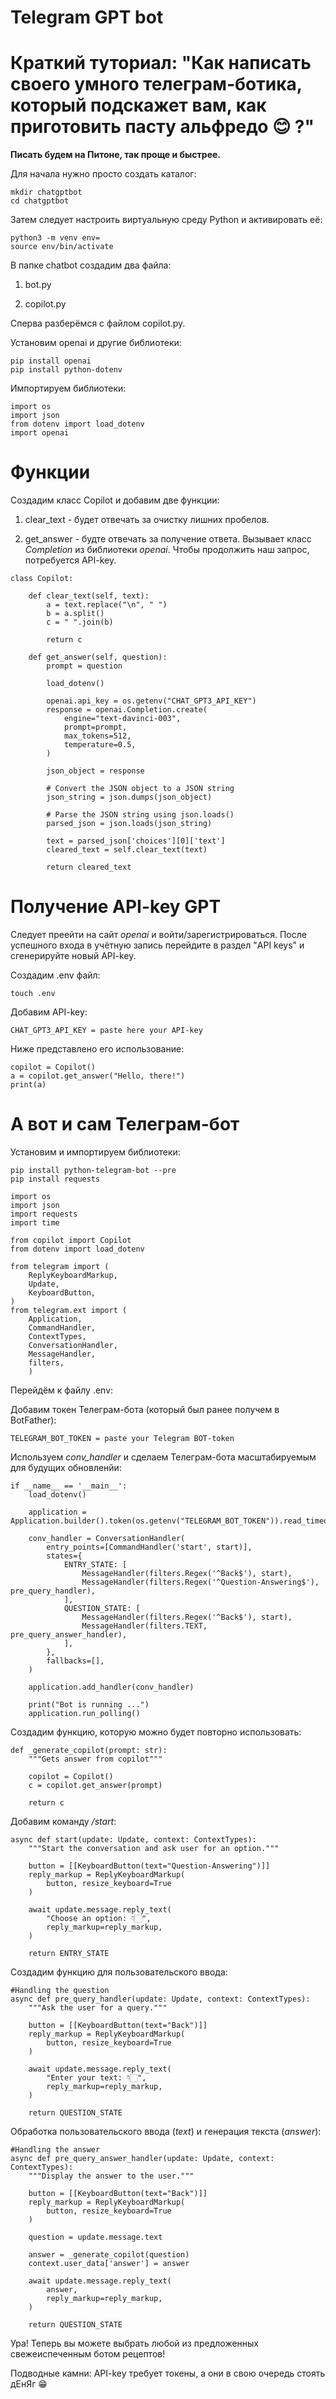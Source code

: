 # Telegram GPT bot

# Краткий туториал: "Как написать своего умного телеграм-ботика, который подскажет вам, как приготовить пасту альфредо 😊 ?"

<b>Писать будем на Питоне, так проще и быстрее.</b>

Для начала нужно просто создать каталог:

```
mkdir chatgptbot
cd chatgptbot
```

Затем следует настроить виртуальную среду Python и активировать её:

```
python3 -m venv env=
source env/bin/activate
```

В папке chatbot создадим два файла:

1. bot.py

2. copilot.py

Сперва разберёмся с файлом copilot.py.

Установим openai и другие библиотеки:

```
pip install openai
pip install python-dotenv
```

Импортируем библиотеки:

```
import os
import json
from dotenv import load_dotenv
import openai
```

# Функции

Создадим класс Copilot и добавим две функции:

1. clear_text - будет отвечать за очистку лишних пробелов.

2. get_answer - будте отвечать за получение ответа. Вызывает класс *Completion* из библиотеки *openai*. Чтобы продолжить наш запрос, потребуется API-key.

```
class Copilot:

    def clear_text(self, text):
        a = text.replace("\n", " ")
        b = a.split()
        c = " ".join(b)

        return c

    def get_answer(self, question):
        prompt = question
        
        load_dotenv()

        openai.api_key = os.getenv("CHAT_GPT3_API_KEY")
        response = openai.Completion.create(
            engine="text-davinci-003",
            prompt=prompt,
            max_tokens=512,
            temperature=0.5,
        )

        json_object = response

        # Convert the JSON object to a JSON string
        json_string = json.dumps(json_object)

        # Parse the JSON string using json.loads()
        parsed_json = json.loads(json_string)

        text = parsed_json['choices'][0]['text']
        cleared_text = self.clear_text(text)
        
        return cleared_text
```

# Получение API-key GPT

Следует преейти на сайт *openai* и войти/зарегистрироваться. После успешного входа в учётную запись перейдите в раздел "API keys" и сгенерируйте новый API-key.

Создадим .env файл:

```
touch .env
```

Добавим API-key:

```
CHAT_GPT3_API_KEY = paste here your API-key
```

Ниже представлено его использование:

```
copilot = Copilot()
a = copilot.get_answer("Hello, there!")
print(a)
```

# А вот и сам Телеграм-бот

Установим и импортируем библиотеки:

```
pip install python-telegram-bot --pre
pip install requests
```

```
import os
import json
import requests
import time

from copilot import Copilot
from dotenv import load_dotenv

from telegram import (
    ReplyKeyboardMarkup,
    Update,
    KeyboardButton,
)
from telegram.ext import (
    Application,
    CommandHandler,
    ContextTypes,
    ConversationHandler,
    MessageHandler,
    filters,
    )
```

Перейдём к файлу .env:

Добавим токен Телеграм-бота (который был ранее получем в BotFather):

```
TELEGRAM_BOT_TOKEN = paste your Telegram BOT-token
```

Используем *conv_handler* и сделаем Телеграм-бота масштабируемым для будущих обновленйи:

```
if __name__ == '__main__':
    load_dotenv()

    application = Application.builder().token(os.getenv("TELEGRAM_BOT_TOKEN")).read_timeout(100).get_updates_read_timeout(100).build()

    conv_handler = ConversationHandler(
        entry_points=[CommandHandler('start', start)],
        states={
            ENTRY_STATE: [
                MessageHandler(filters.Regex('^Back$'), start),
                MessageHandler(filters.Regex('^Question-Answering$'), pre_query_handler),
            ],
            QUESTION_STATE: [
                MessageHandler(filters.Regex('^Back$'), start),
                MessageHandler(filters.TEXT, pre_query_answer_handler),
            ],
        },
        fallbacks=[],
    )
    
    application.add_handler(conv_handler)

    print("Bot is running ...")
    application.run_polling()
```

Создадим функцию, которую можно будет повторно использовать:

```
def _generate_copilot(prompt: str):
    """Gets answer from copilot"""
    
    copilot = Copilot()
    c = copilot.get_answer(prompt)

    return c
```

Добавим команду */start*:

```
async def start(update: Update, context: ContextTypes):
    """Start the conversation and ask user for an option."""

    button = [[KeyboardButton(text="Question-Answering")]]
    reply_markup = ReplyKeyboardMarkup(
        button, resize_keyboard=True
    )

    await update.message.reply_text(
        "Choose an option: 👇🏻",
        reply_markup=reply_markup,
    )

    return ENTRY_STATE
```

Создадим функцию для пользовательского ввода:

```
#Handling the question
async def pre_query_handler(update: Update, context: ContextTypes):
    """Ask the user for a query."""

    button = [[KeyboardButton(text="Back")]]
    reply_markup = ReplyKeyboardMarkup(
        button, resize_keyboard=True
    )

    await update.message.reply_text(
        "Enter your text: 👇🏻",
        reply_markup=reply_markup,
    )

    return QUESTION_STATE
```

Обработка пользовательского ввода (*text*) и генерация текста (*answer*):

```
#Handling the answer
async def pre_query_answer_handler(update: Update, context: ContextTypes):
    """Display the answer to the user."""

    button = [[KeyboardButton(text="Back")]]
    reply_markup = ReplyKeyboardMarkup(
        button, resize_keyboard=True
    )

    question = update.message.text

    answer = _generate_copilot(question)
    context.user_data['answer'] = answer

    await update.message.reply_text(
        answer, 
        reply_markup=reply_markup,
    )

    return QUESTION_STATE
```

Ура! Теперь вы можете выбрать любой из предложенных свежеиспеченным ботом рецептов!

Подводные камни: API-key требует токены, а они в свою очередь стоять дЕнЯг 😁
